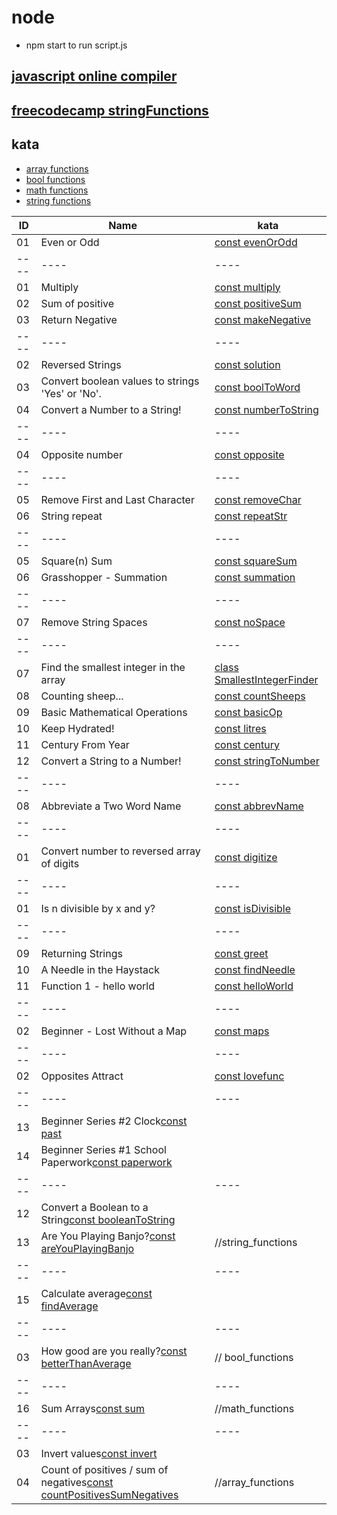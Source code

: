 # node
- npm start to run script.js

## [javascript online compiler](https://www.programiz.com/javascript/online-compiler/)

## [freecodecamp stringFunctions](freecodecamp/string_functions.js)

## kata

- [array functions](kata/array_functions.js)
- [bool functions](kata/bool_functions.js)
- [math functions](kata/math_functions.js)
- [string functions](kata/string_functions.js)


| ID   | Name | kata |
| ---- | ---- | ---- |
|01      | Even or Odd                                      |  [const evenOrOdd](/kata/string_functions.js)     |
| ---- | ---- | ---- |
|01      | Multiply                                         |  [const multiply](/kata/math_functions.js)        |
|02      | Sum of positive                                  |  [const positiveSum](/kata/math_functions.js)     |
|03      | Return Negative                                  |  [const makeNegative](/kata/math_functions.js)    |
| ---- | ---- | ---- |
|02      | Reversed Strings                                 |  [const solution](/kata/string_functions.js)      |
|03      | Convert boolean values to strings 'Yes' or 'No'. |  [const boolToWord](/kata/string_functions.js)    |
|04      | Convert a Number to a String!                    |  [const numberToString](/kata/string_functions.js)|
| ---- | ---- | ---- |
|04      | Opposite number |  [const opposite](/kata/math_functions.js)     |
| ---- | ---- | ---- |
|05      | Remove First and Last Character |  [const removeChar](/kata/string_functions.js)     |
|06     | String repeat |  [const repeatStr](/kata/string_functions.js)     |
| ---- | ---- | ---- |
|05      | Square(n) Sum |  [const squareSum](/kata/math_functions.js)     |
|06      | Grasshopper - Summation |  [const summation](/kata/math_functions.js)     |
| ---- | ---- | ---- |
|07      | Remove String Spaces |  [const noSpace](/kata/string_functions.js)     |
| ---- | ---- | ---- |
|07      | Find the smallest integer in the array |  [class SmallestIntegerFinder ](/kata/math_functions.js)     |
|08      | Counting sheep... |  [const countSheeps](/kata/math_functions.js)     |
|09      | Basic Mathematical Operations |  [const basicOp](/kata/math_functions.js)     |
|10      | Keep Hydrated! |  [const litres ](/kata/math_functions.js)     |
|11      | Century From Year |  [const century ](/kata/math_functions.js)     |
|12      | Convert a String to a Number! |  [const stringToNumber](/kata/math_functions.js)     |
| ---- | ---- | ---- |
|08      | Abbreviate a Two Word Name |  [const abbrevName](/kata/string_functions.js)     |
| ---- | ---- | ---- |
|01      | Convert number to reversed array of digits |  [const digitize](/kata/array_functions.js)     |
| ---- | ---- | ---- |
|01      | Is n divisible by x and y? |  [const isDivisible](/kata/bool_functions.js)     |
| ---- | ---- | ---- |
|09      | Returning Strings |  [const greet](/kata/string_functions.js)     |
|10      | A Needle in the Haystack |  [const findNeedle](/kata/string_functions.js)     |
|11      | Function 1 - hello world |  [const helloWorld ](/kata/string_functions.js)     |
| ---- | ---- | ---- |
|02     | Beginner - Lost Without a Map |  [const maps](/kata/array_functions.js)     |
| ---- | ---- | ---- |
|02     | Opposites Attract |  [const lovefunc](/kata/bool_functions.js)     |
| ---- | ---- | ---- |
| 13 | Beginner Series #2 Clock[const past](/kata/math_functions.js) |
| 14 | Beginner Series #1 School Paperwork[const paperwork](/kata/math_functions.js) |
| ---- | ---- | ---- |
| 12 | Convert a Boolean to a String[const booleanToString](/kata/string_functions.js) |
| 13 | Are You Playing Banjo?[const areYouPlayingBanjo](/kata/string_functions.js) |//string_functions
| ---- | ---- | ---- |
| 15 |  Calculate average[const findAverage](/kata/math_functions.js) |
| ---- | ---- | ---- |
| 03 | How good are you really?[const betterThanAverage](/kata/bool_functions.js) |// bool_functions
| ---- | ---- | ---- |
| 16 | Sum Arrays[const sum](/kata/math_functions.js) |//math_functions
| ---- | ---- | ---- |
| 03 | Invert values[const invert](/kata/array_functions.js) |
| 04 | Count of positives / sum of negatives[const countPositivesSumNegatives](/kata/array_functions.js) |//array_functions

